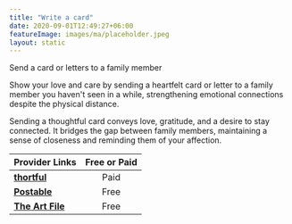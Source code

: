 ```yaml
---
title: "Write a card"
date: 2020-09-01T12:49:27+06:00
featureImage: images/ma/placeholder.jpeg
layout: static
---
```


Send a card or letters to a family member

Show your love and care by sending a heartfelt card or letter to a family member you haven't seen in a while, strengthening emotional connections despite the physical distance.

Sending a thoughtful card conveys love, gratitude, and a desire to stay connected. It bridges the gap between family members, maintaining a sense of closeness and reminding them of your affection.

| Provider Links      | Free or Paid  |  
| :-----------          | :--------------:      |  
| [**thortful**](https://www.thortful.com/) | Paid | 
| [**Postable**](https://www.postable.com/blog/67-reasons-to-send-a-card/) | Free  | 
| [**The Art File**](https://www.theartfile.com/news/the-importance-of-sending-cards) | Free  | 
  

<br/><br/>







